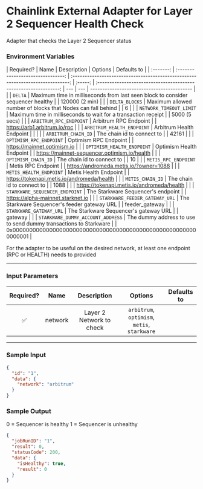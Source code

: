 # Chainlink External Adapter for Layer 2 Sequencer Health Check

Adapter that checks the Layer 2 Sequencer status

### Environment Variables

| Required? |               Name                |                                   Description                                   | Options |                           Defaults to                            |
| :-------: | :-------------------------------: | :-----------------------------------------------------------------------------: | :-----: | :--------------------------------------------------------------: | --- | --- | ------------------------------------------ |
|           |              `DELTA`              | Maximum time in milliseconds from last seen block to consider sequencer healthy |         |                          120000 (2 min)                          |
|           |          `DELTA_BLOCKS`           |           Maximum allowed number of blocks that Nodes can fall behind           |         |                                6                                 |
|           |      `NETWORK_TIMEOUT_LIMIT`      |         Maximum time in milliseconds to wait for a transaction receipt          |         |                          5000 (5 secs)                           |
|           |      `ARBITRUM_RPC_ENDPOINT`      |                              Arbitrum RPC Endpoint                              |         |                   https://arb1.arbitrum.io/rpc                   |
|           |    `ARBITRUM_HEALTH_ENDPOINT`     |                            Arbitrum Health Endpoint                             |         |                                                                  |
|           |        `ARBITRUM_CHAIN_ID`        |                           The chain id to connect to                            |         |                              42161                               |
|           |      `OPTIMISM_RPC_ENDPOINT`      |                              Optimism RPC Endpoint                              |         |                   https://mainnet.optimism.io                    |
|           |    `OPTIMISM_HEALTH_ENDPOINT`     |                            Optimism Health Endpoint                             |         |           https://mainnet-sequencer.optimism.io/health           |
|           |        `OPTIMISM_CHAIN_ID`        |                           The chain id to connect to                            |         |                                10                                |
|           |       `METIS_RPC_ENDPOINT`        |                               Metis RPC Endpoint                                |         |              https://andromeda.metis.io/?owner=1088              |
|           |      `METIS_HEALTH_ENDPOINT`      |                              Metis Health Endpoint                              |         |            https://tokenapi.metis.io/andromeda/health            |
|           |         `METIS_CHAIN_ID`          |                           The chain id to connect to                            |         |                               1088                               |     |     | https://tokenapi.metis.io/andromeda/health |
|           |  `STARKWARE_SEQUENCER_ENDPOINT`   |                       The Starkware Sequencer's endpoint                        |         |                https://alpha-mainnet.starknet.io                 |
|           |  `STARKWARE_FEEDER_GATEWAY_URL`   |                  The Starkware Sequencer's feeder gateway URL                   |         |                          feeder_gateway                          |
|           |      `STARKWARE_GATEWAY_URL`      |                      The Starkware Sequencer's gateway URL                      |         |                             gateway                              |
|           | `STARKWARE_DUMMY_ACCOUNT_ADDRESS` |        The dummy address to use to send dummy transactions to Starkware         |         | 0x00000000000000000000000000000000000000000000000000000000000001 |

For the adapter to be useful on the desired network, at least one endpoint (RPC or HEALTH) needs to provided

---

### Input Parameters

| Required? |  Name   |       Description        |                   Options                    | Defaults to |
| :-------: | :-----: | :----------------------: | :------------------------------------------: | :---------: |
|    ✅     | network | Layer 2 Network to check | `arbitrum`, `optimism`, `metis`, `starkware` |             |

---

### Sample Input

```json
{
  "id": "1",
  "data": {
    "network": "arbitrum"
  }
}
```

### Sample Output

0 = Sequencer is healthy
1 = Sequencer is unhealthy

```json
{
  "jobRunID": "1",
  "result": 0,
  "statusCode": 200,
  "data": {
    "isHealthy": true,
    "result": 0
  }
}
```

